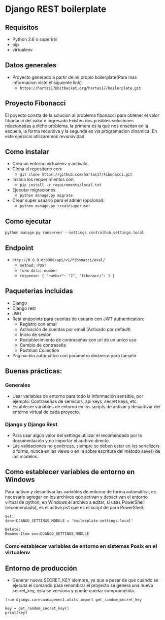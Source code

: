 # Django REST boilerplate  
  
## Requisitos  
- Python 3.6 o superiror  
- pip  
- virtualenv  

## Datos generales
- Proyecto generado a partir de mi propio boilerplate(Para mas informacion viste el siguiente link)
  - `https://hartas17@bitbucket.org/hartas17/boilerplate.git`

## Proyecto Fibonacci
El poyecto consta de la solucion al problema fibonacci para obtener el valor fibonacci del valor n ingresado
Existen dos posibles soluciones relacionadas a dicho problema, la primera es la que nos enseñan en la escuela,
la forma recursiva y la segunda es via programacion dinamica: En este ejercicio utilizaremos revursividad

## Como instalar  
  
- Crea un entorno virtualenv y actívalo.  
- Clona el repositorio con:   
  - `git clone https://github.com/hartas17/Fibonacci.git`  
- Instala los requerimientos con:   
  - `pip install -r requirements/local.txt`
- Ejecutar migraciones:
    - `python manage.py migrate`
- Crear super usuario para el admin (opcional):
    - `python manage.py createsuperuser`
  
## Como ejecutar
 
    python manage.py runserver --settings controlhub.settings.local  

## Endpoint
- `http://0.0.0.0:8000/api/v1/fibonacci/eval/`
  - `method: POST`
  - `form-data: number`
  - `response: {
    "number": "2",
    "fibonacci": 1
}`
 
## Paqueterias incluidas  
- Django  
- Django rest  
- JWT  
- Rest endpoints para cuentas de usuario con JWT authentication:   
  - Registro con email
  - Activación de cuentas por email (Activado por default)  
  - Inicio de sesión  
  - Restablecimiento de contraseñas con url de un único uso  
  - Cambio de contraseña  
  - Postman Collection  
- Paginación automático con parametro dinámico para tamaño  


## Buenas prácticas:  

### Generales  
- Usar variables de entorno para todo la información sensible, por ejemplo: Contraseñas de servicios, api keys, secret keys, etc.  
- Establecer variables de entorno en los scripts de activar y desactivar del entorno virtual de cada proyecto.  
  
### Django y Django Rest  
- Para usar algún valor del settings utilizar el recomendado por la documentación y no importar el archivo directo.  
- Las validaciones no genéricas, siempre se deben estar en los serializers o forms, nunca en las views o en la sobre escritura del método save() de los modelos.  
  
## Como establecer variables de entorno en Windows  
Para activar y desactivar las variables de entorno de forma automática, es necesario agregar en los archivos que activan y desactivan el entorno virtual de python, en Windows el archivo a editar, si usas PowerShell (recomendado), es el active.ps1 que es el script de para PowerShell:  
  
 

    Set: 
    $env:DJANGO_SETTINGS_MODULE = 'boilerplate.settings.local'     
    
    Delete: 
    Remove-Item env:DJANGO_SETTINGS_MODULE 

 
  
### Como establecer variables de entorno en sistemas Posix en el virtualenv  
  
## Entorno de producción  
- Generar nueva SECRET_KEY siempre, ya que a pesar de que cuando se ejecuta el comando para renombrar el proyecto se genera una nueva secret_key, esta se versiona y puede quedar comprometida.  
```  
from django.core.management.utils import get_random_secret_key  
  
key = get_random_secret_key()  
print(key)  
```
